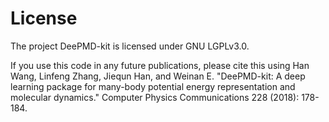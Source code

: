 
License
==================

The project DeePMD-kit is licensed under GNU LGPLv3.0. 

If you use this code in any future publications, please cite this using Han Wang, Linfeng Zhang, Jiequn Han, and Weinan E. "DeePMD-kit: A deep learning package for many-body potential energy representation and molecular dynamics." Computer Physics Communications 228 (2018): 178-184.
